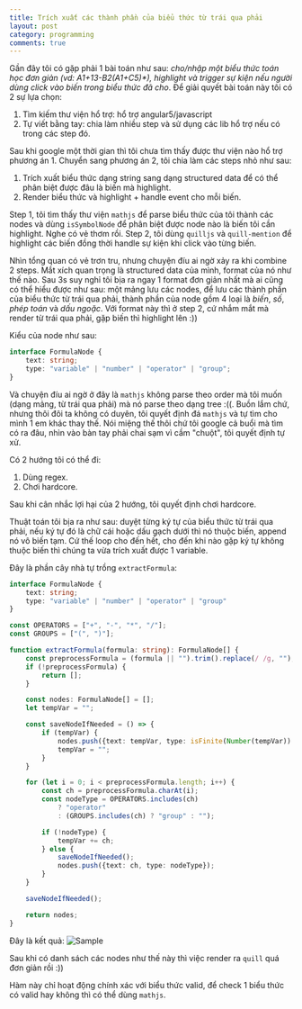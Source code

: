 ```yaml
---
title: Trích xuất các thành phần của biểu thức từ trái qua phải
layout: post
category: programming
comments: true
---
```


Gần đây tôi có gặp phải 1 bài toán như sau: *cho/nhập một biểu thức toán học đơn giản (vd: **A1+13-B2*(A1+C5)**), highlight và trigger sự kiện nếu người dùng click vào biến trong biểu thức đã cho*.
Để giải quyết bài toán này tôi có 2 sự lựa chọn:
1. Tìm kiếm thư viện hổ trợ: hổ trợ angular5/javascript
2. Tự viết bằng tay: chia làm nhiều step và sử dụng các lib hổ trợ nếu có trong các step đó.

Sau khi google một thời gian thì tôi chưa tìm thấy được thư viện nào hổ trợ phương án 1. Chuyển sang phương án 2, tôi chia làm các steps nhỏ như sau:
1. Trích xuất biểu thức dạng string sang dạng structured data để có thể phân biệt được đâu là biến mà highlight.
2. Render biểu thức và highlight + handle event cho mỗi biến.

Step 1, tôi tìm thấy thư viện `mathjs` để parse biểu thức của tôi thành các nodes và dùng `isSymbolNode` để phân biệt được node nào là biến tôi cần highlight. Nghe có vẻ thơm rồi.
Step 2, tôi dùng `quilljs` và `quill-mention` để highlight các biến đồng thời handle sự kiện khi click vào từng biến.

Nhìn tổng quan có vẻ trơn tru, nhưng chuyện đíu ai ngờ xảy ra khi combine 2 steps. Mắt xích quan trọng là structured data của mình, format của nó như thế nào. Sau 3s suy nghỉ tôi bịa ra ngay 1 format đơn giản nhất mà ai cũng có thể hiểu được như sau: một mảng lưu các nodes, để lưu các thành phần của biểu thức từ trái qua phải, thành phần của node gồm 4 loại là *biến*, *số*, *phép toán* và *dấu ngoặc*. Với format này thì ở step 2, cứ nhắm mắt mà render từ trái qua phải, gặp biến thì highlight lên :))

Kiểu của node như sau:
```ts
interface FormulaNode {
	text: string;
	type: "variable" | "number" | "operator" | "group";
}
```

Và chuyện đíu ai ngờ ở đây là `mathjs` không parse theo order mà tôi muốn (dạng mảng, từ trái qua phải) mà nó parse theo dạng tree :((. Buồn lắm chứ, nhưng thôi đôi ta không có duyên, tôi quyết định đá `mathjs` và tự tìm cho mình 1 em khác thay thế. Nói miệng thế thôi chứ tôi google cả buổi mà tìm có ra đâu, nhìn vào bàn tay phải chai sạm vì cầm "chuột", tôi quyết định tự xử.

Có 2 hướng tôi có thể đi:
1. Dùng regex.
2. Chơi hardcore.

Sau khi cân nhắc lợi hại của 2 hướng, tôi quyết định chơi hardcore.

Thuật toán tôi bịa ra như sau: duyệt từng ký tự của biểu thức từ trái qua phải, nếu ký tự đó là chữ cái hoặc dấu gạch dưới thì nó thuộc biến, append nó vô biến tạm. Cứ thế loop cho đến hết, cho đến khi nào gặp ký tự không thuộc biến thì chúng ta vừa trích xuất được 1 variable.

Đây là phần cây nhà tự trồng  `extractFormula`:
```ts
interface FormulaNode {
    text: string;
    type: "variable" | "number" | "operator" | "group"
}

const OPERATORS = ["+", "-", "*", "/"];
const GROUPS = ["(", ")"];

function extractFormula(formula: string): FormulaNode[] {
    const preprocessFormula = (formula || "").trim().replace(/ /g, "");
    if (!preprocessFormula) {
        return [];
    }

    const nodes: FormulaNode[] = [];
    let tempVar = "";

    const saveNodeIfNeeded = () => {
        if (tempVar) {
            nodes.push({text: tempVar, type: isFinite(Number(tempVar)) ? "number" : "variable"});
            tempVar = "";
        }
    }

    for (let i = 0; i < preprocessFormula.length; i++) {
        const ch = preprocessFormula.charAt(i);
        const nodeType = OPERATORS.includes(ch)
            ? "operator"
            : (GROUPS.includes(ch) ? "group" : "");

        if (!nodeType) {
            tempVar += ch;
        } else {
            saveNodeIfNeeded();
            nodes.push({text: ch, type: nodeType});
        }
    }

    saveNodeIfNeeded();

    return nodes;
}
```

Đây là kết quả:
![Sample](https://1.bp.blogspot.com/-qACHY_HSknM/X18z3jbK5DI/AAAAAAAAcvA/uRlY6gyvsL4ZlvzeGV7NNKN7QoVtuKH_gCLcBGAsYHQ/s0/Capture.PNG)

Sau khi có danh sách các nodes như thế này thì việc render ra `quill` quá đơn giản rồi :))

Hàm này chỉ hoạt động chính xác với biểu thức valid, để check 1 biểu thức có valid hay không thì có thể dùng `mathjs`.
